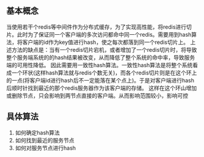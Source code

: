 ## 基本概念
当使用若干个redis等中间件作为分布式缓存，为了实现高性能，将redis进行切片。此时为了保证同一个客户端的多次访问都命中同一个redis。需要用到hash算法，将客户端的id作为key值进行hash，使之每次都落到同一个redis切片上。
上述方法的缺点是：当有一个redis切片宕机，或者增加了一个redis切片时，将导致整个服务端系统的的hash结果被改变，从而降低了整个系统的命中率，导致服务端的可用性降低。
因此需要用一致性hash算法。一致性hash算法是将整个系统看成一个环状(这样hash算法就与redis个数无关)，而各个redis切片则是在这个环上的一点(将客户端id进行hash后不一定能落在某个点上)。于是对客户端进行hash后顺时针找到最近的那个redis服务器作为该客户端的存储。 这样在这个环山增加或删除节点，只会影响到两节点直接的客户端。从而影响范围较小，影响可控

## 具体算法
1. 如何确定hash算法
2. 如何找到最近的服务节点
3. 如何对服务节点进行hash